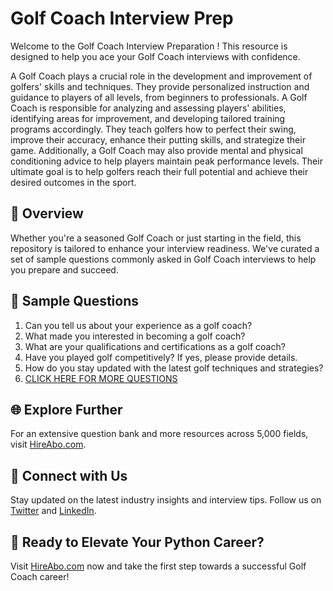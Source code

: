# Golf Coach Interview Prep

Welcome to the Golf Coach Interview Preparation ! This resource is designed to help you ace your Golf Coach interviews with confidence.

A Golf Coach plays a crucial role in the development and improvement of golfers' skills and techniques. They provide personalized instruction and guidance to players of all levels, from beginners to professionals. A Golf Coach is responsible for analyzing and assessing players' abilities, identifying areas for improvement, and developing tailored training programs accordingly. They teach golfers how to perfect their swing, improve their accuracy, enhance their putting skills, and strategize their game. Additionally, a Golf Coach may also provide mental and physical conditioning advice to help players maintain peak performance levels. Their ultimate goal is to help golfers reach their full potential and achieve their desired outcomes in the sport.

## 🚀 Overview

Whether you're a seasoned Golf Coach or just starting in the field, this repository is tailored to enhance your interview readiness. We've curated a set of sample questions commonly asked in Golf Coach interviews to help you prepare and succeed.

## 📝 Sample Questions

1. Can you tell us about your experience as a golf coach?
2. What made you interested in becoming a golf coach?
3. What are your qualifications and certifications as a golf coach?
4. Have you played golf competitively? If yes, please provide details.
5. How do you stay updated with the latest golf techniques and strategies?
6. [CLICK HERE FOR MORE QUESTIONS](https://hireabo.com/job/15_0_18/Golf%20Coach)

## 🌐 Explore Further

For an extensive question bank and more resources across 5,000 fields, visit [HireAbo.com](https://www.hireabo.com).

## 📱 Connect with Us

Stay updated on the latest industry insights and interview tips. Follow us on [Twitter](https://twitter.com/hireabo) and [LinkedIn](https://www.linkedin.com/in/hire-abo-3609972a8/).

## 🚀 Ready to Elevate Your Python Career?

Visit [HireAbo.com](https://www.hireabo.com) now and take the first step towards a successful Golf Coach career!